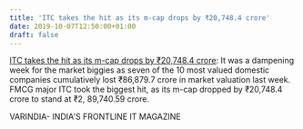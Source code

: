 ```yaml
---
title: 'ITC takes the hit as its m-cap drops by ₹20,748.4 crore'
date: 2019-10-07T12:50:00+01:00
draft: false
---
```


[ITC takes the hit as its m-cap drops by ₹20,748.4 crore](https://varindia.com/news/itc-takes-the-hit-as-its-mcap-drops-by-207484-crore#.XZsmez_ru3k.blogger): It was a dampening week for the market biggies as seven of the 10 most valued domestic companies cumulatively lost ₹86,879.7 crore in market valuation last week. FMCG major ITC took the biggest hit, as its m-cap dropped by ₹20,748.4 crore to stand at ₹2, 89,740.59 crore.  
  
VARINDIA- INDIA'S FRONTLINE IT MAGAZINE
